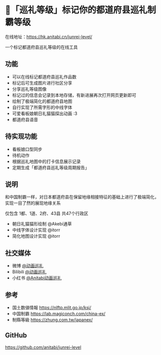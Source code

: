 # 📌「巡礼等级」标记你的都道府县巡礼制霸等级

在线地址：https://hk.anitabi.cn/junrei-level/

一个标记都道府县巡礼等级的在线工具

## 功能
 - 可以在线标记都道府县巡礼作品数
 - 标记后可生成图片进行社区分享
 - 分享巡礼等级图像
 - 标记过的信息会记录到本地存储，有新进展再次打开网页更新即可
 - 绘制了极端简化的都道府县地图
 - 自行实现了所需字形的中线字体
 - 可爱看板娘朝日礼猫猫探出动画 :3
 - 都道府县语音

## 待实现功能
 - 看板娘口型同步
 - 待机动作
 - 根据巡礼地图中的打卡信息展示记录
 - 定期生成「都道府县巡礼等级周期报告」
 
## 说明
和中国制霸一样，对日本都道府县在保留地缘相接特征的基础上进行了极端简化，实现一目了然的展现地缘关系

仅包含 1都、1道、2府、43县 共47个行政区

 - 朝日礼猫猫形绘制 @Akebi通草
 - 中线字体设计实现 @itorr
 - 简化地图设计实现 @itorr

## 社交媒体
 - 微博 [@动画巡礼](https://weibo.com/u/5887774003) 
 - Bilibili [@动画巡礼](https://space.bilibili.com/3546874137021353)
 - 小红书 [@Anitabi动画巡礼](https://www.xiaohongshu.com/user/profile/674beccc000000001d02d24c)

## 参考
 - 国土数値情報 https://nlftp.mlit.go.jp/ksj/
 - 中国制霸 https://lab.magiconch.com/china-ex/
 - 制縣等級 https://zhung.com.tw/japanex/

## GitHub
https://github.com/anitabi/junrei-level


